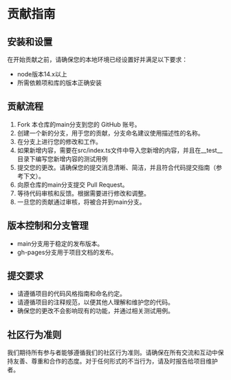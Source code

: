 # 贡献指南

## 安装和设置

在开始贡献之前，请确保您的本地环境已经设置好并满足以下要求：

- node版本14.x以上
- 所需依赖项和库的版本正确安装

## 贡献流程

1. Fork 本仓库的main分支到您的 GitHub 账号。
3. 创建一个新的分支，用于您的贡献，分支命名建议使用描述性的名称。
4. 在分支上进行您的修改和工作。
4. 如果新增内容，需要在src/index.ts文件中导入您新增的内容，并且在\__test__目录下编写您新增内容的测试用例
5. 提交您的更改。请确保您的提交消息清晰、简洁，并且符合代码提交指南（参考下文）。
6. 向原仓库的main分支提交 Pull Request。
7. 等待代码审核和反馈。根据需要进行修改和调整。
8. 一旦您的贡献通过审核，将被合并到main分支。

## 版本控制和分支管理

- main分支用于稳定的发布版本。
- gh-pages分支用于项目文档的发布。

## 提交要求

- 请遵循项目的代码风格指南和命名约定。
- 请遵循项目的注释规范，以便其他人理解和维护您的代码。
- 确保您的更改不会影响现有的功能，并通过相关测试用例。

## 社区行为准则

我们期待所有参与者能够遵循我们的社区行为准则。请确保在所有交流和互动中保持友善、尊重和合作的态度。对于任何形式的不当行为，请及时报告给项目维护者。